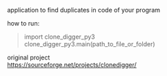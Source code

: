 application to find duplicates in code of your program

how to run:
> import clone_digger_py3  
> clone_digger_py3.main(path_to_file_or_folder)

original project  
https://sourceforge.net/projects/clonedigger/
